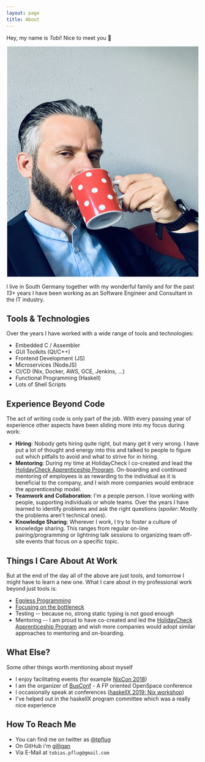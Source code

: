 ```yaml
---
layout: page
title: About
---
```

Hey, my name is *Tobi*! Nice to meet you 👋

<p align="center">
    <img src="/images/me.jpg" alt="me enjoying coffee" width="500" height="600">
</p>

I live in South Germany together with my wonderful family
and for the past _13+_ years I have been working as an Software Engineer and Consultant in the IT industry.

## Tools & Technologies

Over the years I have worked with a wide range of tools and technologies:

- Embedded C / Assembler
- GUI Toolkits (Qt/C++)
- Frontend Development (JS)
- Microservices (NodeJS)
- CI/CD (Nix, Docker, AWS, GCE, Jenkins, ...)
- Functional Programming (Haskell)
- Lots of Shell Scripts

## Experience Beyond Code

The act of writing code is only part of the job. With every passing year of experience other aspects have been
sliding more into my focus during work:

- **Hiring**: Nobody gets hiring quite right, but many get it very wrong. I have put a lot of thought and energy
into this and talked to people to figure out which pitfalls to avoid and what to strive for in hiring.
- **Mentoring**: During my time at HolidayCheck I co-created and lead the [HolidayCheck Apprenticeship Program](http://apprenticeship.holidaycheck.com/). On-boarding and continued mentoring of employees is as rewarding to the individual as it is beneficial to the company, and I wish more companies would embrace the apprenticeship model.
- **Teamwork and Collaboration**: I'm a people person. I love working with people, supporting individuals or whole teams. Over the years I have learned to identify problems and ask the right questions (_spoiler_: Mostly the problems aren't technical ones).
- **Knowledge Sharing**: Wherever I work, I try to foster a culture of knowledge sharing. This ranges from regular on-line pairing/programming or lightning talk sessions to organizing team off-site events that focus on a specific topic.

## Things I Care About At Work

But at the end of the day all of the above are just tools, and tomorrow I might have to learn a new one. What
I care about in my professional work beyond just tools is:

- [Egoless Programming](https://blog.codinghorror.com/the-ten-commandments-of-egoless-programming/)
- [Focusing on the bottleneck](https://www.leadingagile.com/2018/03/the-theory-of-constraints-in-agile/)
- Testing -- because no, strong static typing is not good enough
- Mentoring -- I am proud to have co-created and led the [HolidayCheck Apprenticeship Program](http://apprenticeship.holidaycheck.com/) and wish more companies would adopt similar approaches to mentoring and on-boarding.



## What Else?

Some other things worth mentioning about myself

- I enjoy facilitating events (for example [NixCon 2018](https://nixcon2018.org/))
- I am the organizer of [BusConf](http://www.bus-conf.org) - A FP oriented OpenSpace conference
- I occasionally speak at conferences ([haskellX 2019: Nix workshop](https://skillsmatter.com/skillscasts/14175-workshop-nix-and-haskell-from-hello-world-to-deploying-to-production))
- I've helped out in the haskellX program committee which was a really nice experience

## How To Reach Me

- You can find me on twitter as [@tpflug](https://www.twitter.com/tpflug)
- On GitHub i'm [gilligan](https://github.com/gilligan)
- Via E-Mail at `tobias.pflug@gmail.com`
